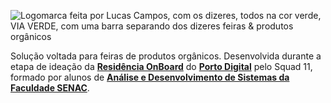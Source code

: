 ![Logomarca feita por Lucas Campos, com os dizeres, todos na cor verde, VIA VERDE, com uma barra separando dos dizeres feiras & produtos orgânicos](https://live.staticflickr.com/65535/52179309691_d73ba14463_h.jpg)

Solução voltada para feiras de produtos orgânicos.
Desenvolvida durante a etapa de ideação da [**Residência OnBoard**](https://www.portodigital.org/capital-humano/formacao/residencia) do [**Porto Digital**](https://www.portodigital.org/home) pelo Squad 11, formado por alunos de [**Análise e Desenvolvimento de Sistemas da Faculdade SENAC**](https://faculdadesenacpe.edu.br/graduacao/analise-e-desenvolvimento-de-sistemas/).

